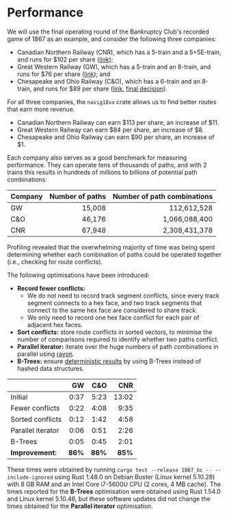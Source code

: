 # Performance

We will use the final operating round of the Bankruptcy Club's recorded game of 1867 as an example, and consider the following three companies:

- Canadian Northern Railway (CNR), which has a 5-train and a 5+5E-train, and runs for $102 per share ([link](https://youtu.be/vE0UNDA4qQQ?t=13365));
- Great Western Railway (GW), which has a 5-train and an 8-train, and runs for $76 per share ([link](https://youtu.be/vE0UNDA4qQQ?t=13580)); and
- Chesapeake and Ohio Railway (C&O), which has a 6-train and an 8-train, and runs for $89 per share ([link](https://youtu.be/vE0UNDA4qQQ?t=14010), [final decision](https://youtu.be/vE0UNDA4qQQ?t=14470)).

For all three companies, the ``navig18xx`` crate allows us to find better routes that earn more revenue.

- Canadian Northern Railway can earn $113 per share, an increase of $11.
- Great Western Railway can earn $84 per share, an increase of $8.
- Chesapeake and Ohio Railway can earn $90 per share, an increase of $1.

Each company also serves as a good benchmark for measuring performance.
They can operate tens of thousands of paths, and with 2 trains this results in hundreds of millions to billions of potential path combinations:

| Company | Number of paths | Number of path combinations |
|---------|----------------:|----------------------------:|
| GW      |          15,008 |                 112,612,528 |
| C&O     |          46,176 |               1,066,088,400 |
| CNR     |          67,948 |               2,308,431,378 |

Profiling revealed that the overwhelming majority of time was being spent determining whether each combination of paths could be operated together (i.e., checking for route conflicts).

The following optimisations have been introduced:

- **Record fewer conflicts:**
  - We do not need to record track segment conflicts, since every track segment connects to a hex face, and two track segments that connect to the same hex face are considered to share track.
  - We only need to record one hex face conflict for each pair of adjacent hex faces.
- **Sort conflicts:** store route conflicts in sorted vectors, to minimise the number of comparisons required to identify whether two paths conflict.
- **Parallel iterator:** iterate over the huge numbers of path combinations in parallel using [rayon](https://github.com/rayon-rs/rayon).
- **B-Trees:** ensure [deterministic results](./determinism.md) by using B-Trees instead of hashed data structures.

|                   |      GW |     C&O |     CNR |
|-------------------|--------:|--------:|--------:|
| Initial           |    0:37 |    5:23 |   13:02 |
| Fewer conflicts   |    0:22 |    4:08 |    9:35 |
| Sorted conflicts  |    0:12 |    1:42 |    4:58 |
| Parallel iterator |    0:06 |    0:51 |    2:26 |
| B-Trees           |    0:05 |    0:45 |    2:01 |
| **Improvement:**  | **86%** | **86%** | **85%** |

These times were obtained by running `cargo test --release 1867_bc -- --include-ignored` using Rust 1.48.0 on Debian Buster (Linux kernel 5.10.28) with 8 GB RAM and an Intel Core i7-5600U CPU (2 cores, 4 MB cache).
The times reported for the **B-Trees** optimisation were obtained using Rust 1.54.0 and Linux kernel 5.10.46, but these software updates did not change the times obtained for the **Parallel iterator** optimisation.
